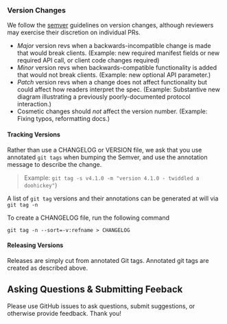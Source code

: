 ### Version Changes

We follow the [semver](https://semver.org/spec/v2.0.0.html) guidelines on version changes, although reviewers may exercise their discretion on individual PRs.

* _Major_ version revs when a backwards-incompatible change is made that would break clients. (Example: new required manifest fields or new required API call, or client code changes required)
* _Minor_ version revs when backwards-compatible functionality is added that would not break clients. (Example: new optional API parameter.)
* _Patch_ version revs when a change does not affect functionality but could affect how readers interpret the spec. (Example: Substantive new diagram illustrating a previously poorly-documented protocol interaction.)
* Cosmetic changes should _not_ affect the version number. (Example: Fixing typos, reformatting docs.)

#### Tracking Versions
Rather than use a CHANGELOG or VERSION file, we ask that you use annotated `git tags` when bumping the Semver, and use the annotation message to describe the change.
> Example: `git tag -s v4.1.0 -m "version 4.1.0 - twiddled a doohickey"`)

A list of `git tag` versions and their annotations can be generated at will via `git tag -n`

To create a CHANGELOG file, run the following command

`git tag -n --sort=-v:refname > CHANGELOG`

#### Releasing Versions
Releases are simply cut from annotated Git tags. Annotated git tags are created as described above.

## Asking Questions & Submitting Feeback

Please use GitHub issues to ask questions, submit suggestions, or otherwise provide feedback. Thank you!
